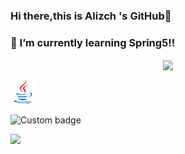 ### Hi there,this is Alizch 's GitHub👋
### 🌱 I’m currently learning Spring5!!
<a href="https://github.com/anuraghazra/github-readme-stats">
  <p align="center">
    <img align="center" height="200px" src="https://bad-apple-github-readme.vercel.app/api?username=ALizceH&theme=default&title_color=4682B4" />
  </p>
</a>

 <img src="https://raw.githubusercontent.com/devicons/devicon/master/icons/java/java-original.svg" alt="java" width="40" height="40"/>
 
  ![Custom badge](https://img.shields.io/endpoint?label=Java&logo=java&logoColor=red&style=social&url=java.com)

<!--
**ALizceH/ALizceH** is a ✨ _special_ ✨ repository because its `README.md` (this file) appears on your GitHub profile.

Here are some ideas to get you started:

- 🔭 I’m currently working on ...
- 🌱 I’m currently learning ...
- 👯 I’m looking to collaborate on ...
- 🤔 I’m looking for help with ...
- 💬 Ask me about ...
- 📫 How to reach me: ...
- 😄 Pronouns: ...
- ⚡ Fun fact: ...
-->
<a href="https://count.getloli.com"><img src="https://count.getloli.com/get/@ToulthG?theme=rule34" width=300></a><br/>
